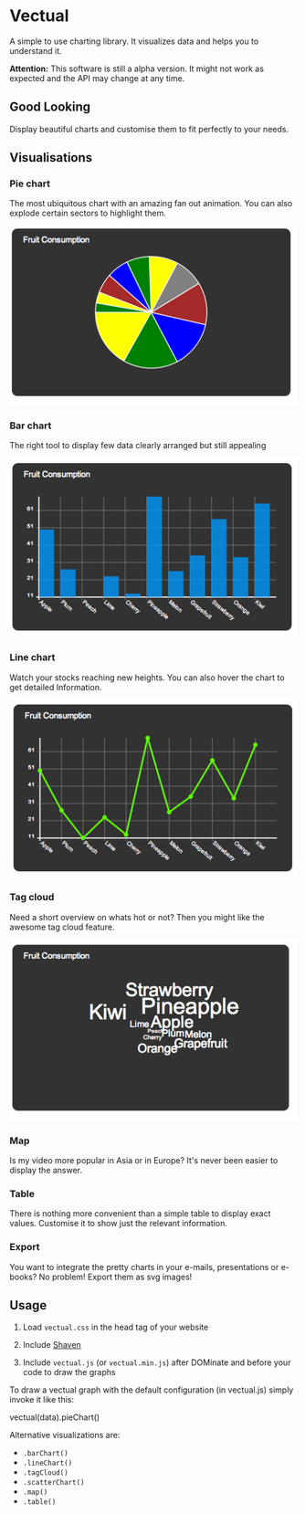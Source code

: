 # Vectual

A simple to use charting library. It visualizes data and helps you to understand it.

**Attention:**
This software is still a alpha version. It might not work as expected and the API may change at any time.


## Good Looking

Display beautiful charts and customise them to fit perfectly to your needs.


## Visualisations

### Pie chart

The most ubiquitous chart with an amazing fan out animation.
You can also explode certain sectors to highlight them.

![Pie Chart](img/pieChart.png)


### Bar chart

The right tool to display few data clearly arranged but still appealing

![Bar Chart](img/barChart.png)


### Line chart

Watch your stocks reaching new heights.
You can also hover the chart to get detailed Information.

![Line Chart](img/lineChart.png)


### Tag cloud

Need a short overview on whats hot or not?
Then you might like the awesome tag cloud feature.

![Tag Cloud](img/tagCloud.png)


### Map

Is my video more popular in Asia or in Europe?
It's never been easier to display the answer.


### Table

There is nothing more convenient than a simple table to display exact values.
Customise it to show just the relevant information.


### Export

You want to integrate the pretty charts in your e-mails, presentations or e-books?
No problem! Export them as svg images!


## Usage

1. Load `vectual.css` in the head tag of your website

1. Include [Shaven](https://github.com/adius/shaven)

1. Include `vectual.js` (or `vectual.min.js`) after DOMinate and before your code to draw the graphs


To draw a vectual graph with the default configuration (in vectual.js) simply invoke it like this:

  vectual(data).pieChart()


Alternative visualizations are:

- `.barChart()`
- `.lineChart()`
- `.tagCloud()`
- `.scatterChart()`
- `.map()`
- `.table()`

